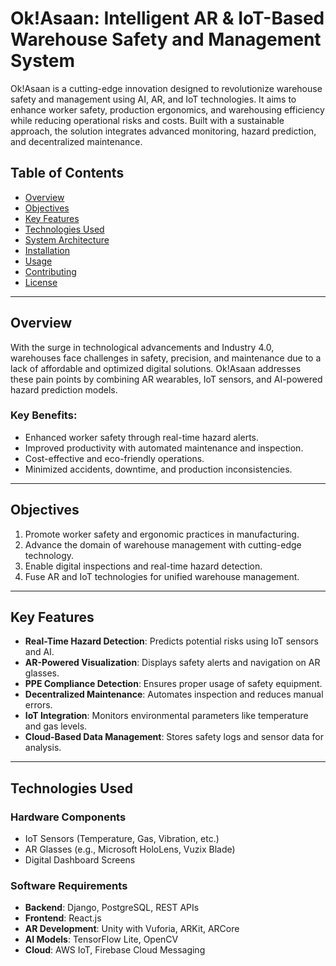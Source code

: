 
# Ok!Asaan: Intelligent AR & IoT-Based Warehouse Safety and Management System

Ok!Asaan is a cutting-edge innovation designed to revolutionize warehouse safety and management using AI, AR, and IoT technologies. It aims to enhance worker safety, production ergonomics, and warehousing efficiency while reducing operational risks and costs. Built with a sustainable approach, the solution integrates advanced monitoring, hazard prediction, and decentralized maintenance.

## Table of Contents

- [Overview](#overview)
- [Objectives](#objectives)
- [Key Features](#key-features)
- [Technologies Used](#technologies-used)
- [System Architecture](#system-architecture)
- [Installation](#installation)
- [Usage](#usage)
- [Contributing](#contributing)
- [License](#license)

---

## Overview

With the surge in technological advancements and Industry 4.0, warehouses face challenges in safety, precision, and maintenance due to a lack of affordable and optimized digital solutions. Ok!Asaan addresses these pain points by combining AR wearables, IoT sensors, and AI-powered hazard prediction models.

### Key Benefits:
- Enhanced worker safety through real-time hazard alerts.
- Improved productivity with automated maintenance and inspection.
- Cost-effective and eco-friendly operations.
- Minimized accidents, downtime, and production inconsistencies.

---

## Objectives

1. Promote worker safety and ergonomic practices in manufacturing.
2. Advance the domain of warehouse management with cutting-edge technology.
3. Enable digital inspections and real-time hazard detection.
4. Fuse AR and IoT technologies for unified warehouse management.

---

## Key Features

- **Real-Time Hazard Detection**: Predicts potential risks using IoT sensors and AI.
- **AR-Powered Visualization**: Displays safety alerts and navigation on AR glasses.
- **PPE Compliance Detection**: Ensures proper usage of safety equipment.
- **Decentralized Maintenance**: Automates inspection and reduces manual errors.
- **IoT Integration**: Monitors environmental parameters like temperature and gas levels.
- **Cloud-Based Data Management**: Stores safety logs and sensor data for analysis.

---

## Technologies Used

### Hardware Components
- IoT Sensors (Temperature, Gas, Vibration, etc.)
- AR Glasses (e.g., Microsoft HoloLens, Vuzix Blade)
- Digital Dashboard Screens

### Software Requirements
- **Backend**: Django, PostgreSQL, REST APIs
- **Frontend**: React.js
- **AR Development**: Unity with Vuforia, ARKit, ARCore
- **AI Models**: TensorFlow Lite, OpenCV
- **Cloud**: AWS IoT, Firebase Cloud Messaging
